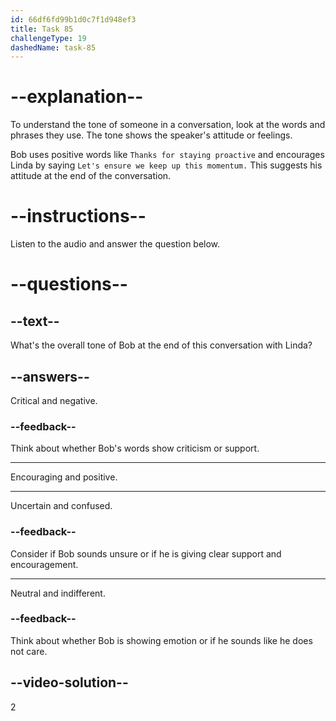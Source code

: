 ```yaml
---
id: 66df6fd99b1d0c7f1d948ef3
title: Task 85
challengeType: 19
dashedName: task-85
---
```

<!--
AUDIO REFERENCE:
Bob: Thanks for staying proactive, Linda. Let's ensure we keep up this momentum.
-->

# --explanation--

To understand the tone of someone in a conversation, look at the words and phrases they use. The tone shows the speaker's attitude or feelings.

Bob uses positive words like `Thanks for staying proactive` and encourages Linda by saying `Let's ensure we keep up this momentum.` This suggests his attitude at the end of the conversation.

# --instructions--

Listen to the audio and answer the question below.

# --questions--

## --text--

What's the overall tone of Bob at the end of this conversation with Linda?

## --answers--

Critical and negative.

### --feedback--

Think about whether Bob's words show criticism or support.

---

Encouraging and positive.

---

Uncertain and confused.

### --feedback--

Consider if Bob sounds unsure or if he is giving clear support and encouragement.

---

Neutral and indifferent.

### --feedback--

Think about whether Bob is showing emotion or if he sounds like he does not care.

## --video-solution--

2
